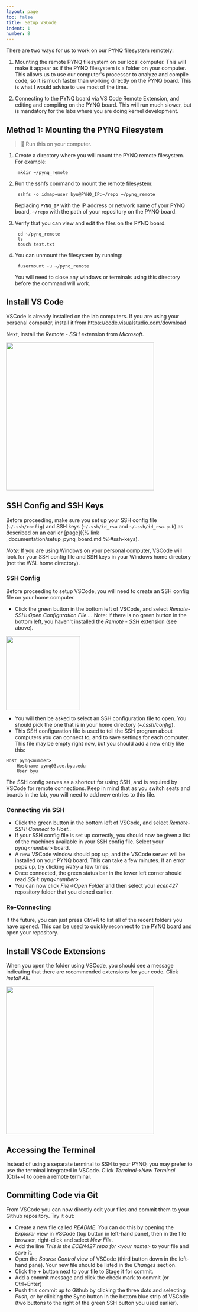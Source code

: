 ```yaml
---
layout: page
toc: false
title: Setup VSCode
indent: 1
number: 8
---
```


There are two ways for us to work on our PYNQ filesystem remotely:

1. Mounting the remote PYNQ filesystem on our local computer.  This will make it appear as if the PYNQ filesystem is a folder on your computer. This allows us to use our computer's processor to analyze and compile code, so it is much faster than working directly on the PYNQ board.  This is what I would advise to use most of the time.

1. Connecting to the PYNQ board via VS Code Remote Extension, and editing and compiling on the PYNQ board.  This will run much slower, but is mandatory for the labs where you are doing kernel development.

## Method 1: Mounting the PYNQ Filesystem

> 📝 Run this on your computer.

1. Create a directory where you will mount the PYNQ remote filesystem.  For example:

        mkdir ~/pynq_remote

1. Run the sshfs command to mount the remote filesystem:

        sshfs -o idmap=user byu@PYNQ_IP:~/repo ~/pynq_remote
        
    Replacing `PYNQ_IP` with the IP address or network name of your PYNQ board, `~/repo` with the path of your repository on the PYNQ board.

1. Verify that you can view and edit the files on the PYNQ board.

        cd ~/pynq_remote
        ls
        touch test.txt

1. You can unmount the filesystem by running:

        fusermount -u ~/pynq_remote

    You will need to close any windows or terminals using this directory before the command will work.

## Install VS Code 

VSCode is already installed on the lab computers.  If you are using your personal computer, install it from <https://code.visualstudio.com/download>

Next, Install the *Remote - SSH* extension from *Microsoft*. 

<img src="{% link media/setup/vscoderemoteextensionssh.jpg %}" width="400">

## SSH Config and SSH Keys
Before proceeding, make sure you set up your SSH config file (`~/.ssh/config`) and SSH keys (`~/.ssh/id_rsa` and `~/.ssh/id_rsa.pub`) as described on an earlier [page]({% link _documentation/setup_pynq_board.md %}#ssh-keys).  

*Note:* If you are using Windows on your personal computer, VSCode will look for your SSH config file and SSH keys in your Windows home directory (not the WSL home directory).

<!-- 
  - Create a .ssh folder if you don't have one: ''mkdir /mnt/c/Users/<your windows username>/.ssh''
  - Copy over the config file: ''cp ~/.ssh/config /mnt/c/Users/<your windows username>/.ssh/''
  - Copy over the SSH keys: ''cp ~/.ssh/id_rsa* /mnt/c/Users/<your windows username>/.ssh/''  -->

### SSH Config 

Before proceeding to setup VSCode, you will need to create an SSH config file on your home computer.
  * Click the green button in the bottom left of VSCode, and select *Remote-SSH: Open Configuration File...*.  Note: if there is no green button in the bottom left, you haven't installed the *Remote - SSH* extension (see above).

  <img src="{% link media/setup/vscodegreenbutton.jpg %}" width="200">

  * You will then be asked to select an SSH configuration file to open.  You should pick the one that is in your home directory (*~/.ssh/config*).
  * This SSH configuration file is used to tell the SSH program about computers you can connect to, and to save settings for each computer.  This file may be empty right now, but you should add a new entry like this:

```
Host pynq<number>
    Hostname pynq03.ee.byu.edu
    User byu
```
   
The SSH config serves as a shortcut for using SSH, and is required by VSCode for remote connections.  Keep in mind that as you switch seats and boards in the lab, you will need to add new entries to this file.

<!-- If you are running Windows with WSL, VSCode will be using the ''.ssh/config'' file in your **Windows** home directory, but you may also choose to place an identical file in your **WSL** home directory (''~/.ssh/config'').  That way you can simply type:<code>
ssh pynq
</code>
from the WSL terminal.  If you are using Mac or Linux, you don't need to create an extra config file, as the one created by VSCode should be sufficient.
 -->

### Connecting via SSH 
  - Click the green button in the bottom left of VSCode, and select *Remote-SSH: Connect to Host..*
  - If your SSH config file is set up correctly, you should now be given a list of the machines available in your SSH config file.  Select your *pynq\<number>* board.
  - A new VSCode window should pop up, and the VSCode server will be installed on your PYNQ board.  This can take a few minutes.  If an error pops up, try clicking *Retry* a few times.
  - Once connected, the green status bar in the lower left corner should read *SSH: pynq\<number>*
  - You can now click *File->Open Folder* and then select your *ecen427* repository folder that you cloned earlier.

### Re-Connecting

If the future, you can just press *Ctrl+R* to list all of the recent folders you have opened.  This can be used to quickly reconnect to the PYNQ board and open your repository.

## Install VSCode Extensions 
When you open the folder using VSCode, you should see a message indicating that there are recommended extensions for your code.  Click *Install All*.

<img src="{% link media/setup/vscode_recommendations.png %}" width="400">




## Accessing the Terminal 

Instead of using a separate terminal to SSH to your PYNQ, you may prefer to use the terminal integrated in VSCode.  Click *Terminal->New Terminal* (Ctrl+~) to open a remote terminal.

## Committing Code via Git 
From VSCode you can now directly edit your files and commit them to your Github repository.  Try it out:
  - Create a new file called *README*.  You can do this by opening the *Explorer* view in VSCode (top button in left-hand pane), then in the file browser, right-click and select *New File*.
  - Add the line *This is the ECEN427 repo for \<your name\>* to your file and save it.
  - Open the *Source Control* view of VSCode (third button down in the left-hand pane).  Your new file should be listed in the *Changes* section.
  - Click the **+** button next to your file to Stage it for commit.
  - Add a commit message and click the check mark to commit (or Ctrl+Enter)
  - Push this commit up to Github by clicking the three dots and selecting *Push*, or by clicking the Sync button in the bottom blue strip of VSCode (two buttons to the right of the green SSH button you used earlier).